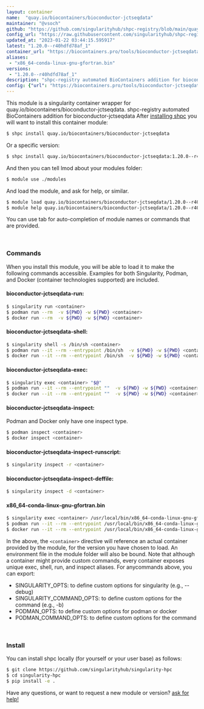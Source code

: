 ```yaml
---
layout: container
name:  "quay.io/biocontainers/bioconductor-jctseqdata"
maintainer: "@vsoch"
github: "https://github.com/singularityhub/shpc-registry/blob/main/quay.io/biocontainers/bioconductor-jctseqdata/container.yaml"
config_url: "https://raw.githubusercontent.com/singularityhub/shpc-registry/main/quay.io/biocontainers/bioconductor-jctseqdata/container.yaml"
updated_at: "2023-01-22 03:44:15.595917"
latest: "1.20.0--r40hdfd78af_1"
container_url: "https://biocontainers.pro/tools/bioconductor-jctseqdata"
aliases:
 - "x86_64-conda-linux-gnu-gfortran.bin"
versions:
 - "1.20.0--r40hdfd78af_1"
description: "shpc-registry automated BioContainers addition for bioconductor-jctseqdata"
config: {"url": "https://biocontainers.pro/tools/bioconductor-jctseqdata", "maintainer": "@vsoch", "description": "shpc-registry automated BioContainers addition for bioconductor-jctseqdata", "latest": {"1.20.0--r40hdfd78af_1": "sha256:0379af3ef347dc75fd67a0971cb16f0defcbd8aebc1908dc800077041bd34c79"}, "tags": {"1.20.0--r40hdfd78af_1": "sha256:0379af3ef347dc75fd67a0971cb16f0defcbd8aebc1908dc800077041bd34c79"}, "docker": "quay.io/biocontainers/bioconductor-jctseqdata", "aliases": {"x86_64-conda-linux-gnu-gfortran.bin": "/usr/local/bin/x86_64-conda-linux-gnu-gfortran.bin"}}
---
```


This module is a singularity container wrapper for quay.io/biocontainers/bioconductor-jctseqdata.
shpc-registry automated BioContainers addition for bioconductor-jctseqdata
After [installing shpc](#install) you will want to install this container module:


```bash
$ shpc install quay.io/biocontainers/bioconductor-jctseqdata
```

Or a specific version:

```bash
$ shpc install quay.io/biocontainers/bioconductor-jctseqdata:1.20.0--r40hdfd78af_1
```

And then you can tell lmod about your modules folder:

```bash
$ module use ./modules
```

And load the module, and ask for help, or similar.

```bash
$ module load quay.io/biocontainers/bioconductor-jctseqdata/1.20.0--r40hdfd78af_1
$ module help quay.io/biocontainers/bioconductor-jctseqdata/1.20.0--r40hdfd78af_1
```

You can use tab for auto-completion of module names or commands that are provided.

<br>

### Commands

When you install this module, you will be able to load it to make the following commands accessible.
Examples for both Singularity, Podman, and Docker (container technologies supported) are included.

#### bioconductor-jctseqdata-run:

```bash
$ singularity run <container>
$ podman run --rm  -v ${PWD} -w ${PWD} <container>
$ docker run --rm  -v ${PWD} -w ${PWD} <container>
```

#### bioconductor-jctseqdata-shell:

```bash
$ singularity shell -s /bin/sh <container>
$ podman run --it --rm --entrypoint /bin/sh  -v ${PWD} -w ${PWD} <container>
$ docker run --it --rm --entrypoint /bin/sh  -v ${PWD} -w ${PWD} <container>
```

#### bioconductor-jctseqdata-exec:

```bash
$ singularity exec <container> "$@"
$ podman run --it --rm --entrypoint ""  -v ${PWD} -w ${PWD} <container> "$@"
$ docker run --it --rm --entrypoint ""  -v ${PWD} -w ${PWD} <container> "$@"
```

#### bioconductor-jctseqdata-inspect:

Podman and Docker only have one inspect type.

```bash
$ podman inspect <container>
$ docker inspect <container>
```

#### bioconductor-jctseqdata-inspect-runscript:

```bash
$ singularity inspect -r <container>
```

#### bioconductor-jctseqdata-inspect-deffile:

```bash
$ singularity inspect -d <container>
```


#### x86_64-conda-linux-gnu-gfortran.bin

```bash
$ singularity exec <container> /usr/local/bin/x86_64-conda-linux-gnu-gfortran.bin
$ podman run --it --rm --entrypoint /usr/local/bin/x86_64-conda-linux-gnu-gfortran.bin   -v ${PWD} -w ${PWD} <container> -c " $@"
$ docker run --it --rm --entrypoint /usr/local/bin/x86_64-conda-linux-gnu-gfortran.bin   -v ${PWD} -w ${PWD} <container> -c " $@"
```



In the above, the `<container>` directive will reference an actual container provided
by the module, for the version you have chosen to load. An environment file in the
module folder will also be bound. Note that although a container
might provide custom commands, every container exposes unique exec, shell, run, and
inspect aliases. For anycommands above, you can export:

 - SINGULARITY_OPTS: to define custom options for singularity (e.g., --debug)
 - SINGULARITY_COMMAND_OPTS: to define custom options for the command (e.g., -b)
 - PODMAN_OPTS: to define custom options for podman or docker
 - PODMAN_COMMAND_OPTS: to define custom options for the command

<br>

### Install

You can install shpc locally (for yourself or your user base) as follows:

```bash
$ git clone https://github.com/singularityhub/singularity-hpc
$ cd singularity-hpc
$ pip install -e .
```

Have any questions, or want to request a new module or version? [ask for help!](https://github.com/singularityhub/singularity-hpc/issues)